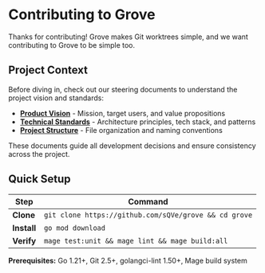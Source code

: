 # Contributing to Grove

Thanks for contributing! Grove makes Git worktrees simple, and we want contributing to Grove to be simple too.

## Project Context

Before diving in, check out our steering documents to understand the project vision and standards:

- **[Product Vision](.spec-workflow/steering/product.md)** - Mission, target users, and value propositions
- **[Technical Standards](.spec-workflow/steering/tech.md)** - Architecture principles, tech stack, and patterns
- **[Project Structure](.spec-workflow/steering/structure.md)** - File organization and naming conventions

These documents guide all development decisions and ensure consistency across the project.

## Quick Setup

| Step        | Command                                               |
| ----------- | ----------------------------------------------------- |
| **Clone**   | `git clone https://github.com/sQVe/grove && cd grove` |
| **Install** | `go mod download`                                     |
| **Verify**  | `mage test:unit && mage lint && mage build:all`       |

**Prerequisites:** Go 1.21+, Git 2.5+, golangci-lint 1.50+, Mage build system

